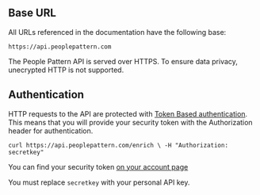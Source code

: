 ## Base URL

All URLs referenced in the documentation have the following base:

`https://api.peoplepattern.com`

The People Pattern API is served over HTTPS. To ensure data privacy, unecrypted HTTP is not supported.

## Authentication

HTTP requests to the API are protected with [Token Based authentication](https://www.w3.org/2001/sw/Europe/events/foaf-galway/papers/fp/token_based_authentication/).  This means that you will provide your security token with the Authorization header for authentication.

`curl https://api.peoplepattern.com/enrich \
	-H "Authorization: secretkey" `

You can find your security token [on your account page](https://app.peoplepattern.com/edit)

<aside class="notice">
You must replace <code>secretkey</code> with your personal API key.
</aside>
